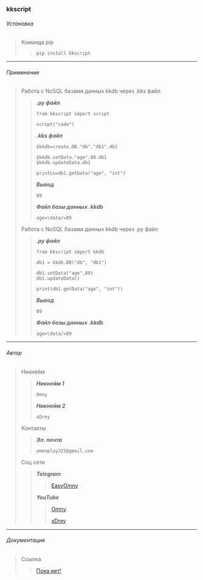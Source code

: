 ### kkscript

###### Установка

> Команда pip
>> ```
>> pip install kkscript
>> 
>> ```

***

###### Приминение

> Работа с NoSQL базами данных kkdb через .kks файл.
>> ***.py файл***
>> ```
>> from kkscript import script
>>
>> script("code")
>> ```
>> ***.kks файл***
>> ```
>> $kkdb=create.DB."db"."db1".db1
>>
>> $kkdb.setData."age".89.db1
>> $kkdb.updateData.db1
>>
>> printLn=db1.getData("age", "int")
>> ```
>> ***Вывод***
>>
>> ```
>> 89
>> 
>> ```
>> ***Файл базы данных .kkdb***
>> ```
>> age=\data/=89
>> 
>> ```
> Работа с NoSQL базами данных kkdb через .py файл
>> ***.py файл***
>> ```
>> from kkscript import kkdb
>>
>>db1 = kkdb.DB("db", "db1")
>>
>>db1.setData("age",89)
>>db1.updateData()
>>
>>print(db1.getData("age", "int"))
>> ```
>> ***Вывод***
>>
>> ```
>> 89
>> 
>> ```
>> ***Файл базы данных .kkdb***
>> ```
>> age=\data/=89
>> 
>> ```

***

###### Автор

>Никнейм
>> ***Никнейм 1***
>> ```
>> Omny
>> 
>> ```
>> ***Никнейм 2***
>> ```
>> xDrey
>> 
>> ```
>Контакты
>>***Эл. почта***
>>```
>>omenplay325@gmail.com
>>
>>```
>Соц сети
>>***Telegram***
>>>[EasyOmny](https://t.me/EasyOmny)
>>
>>***YouTube***
>>>[Omny](https://youtube.com/@omnycus?si=SoT0Cady7HjVtZ_S)
>>>
>>>[xDrey](https://youtube.com/@xDrey-gnp?si=dt1ryQAAAcEuFC-g)

***

###### Документация

>Ссылка
>>[Пока нет!]()
